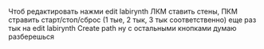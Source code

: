 Чтоб редактировать нажми edit labirynth
ЛКМ ставить стены, ПКМ стравить старт/стоп/сброс (1 тые, 2 тык, 3 тык соответственно)
еще раз тык на edit labirynth
Create path
ну с остальными кнопками думаю разберешься

